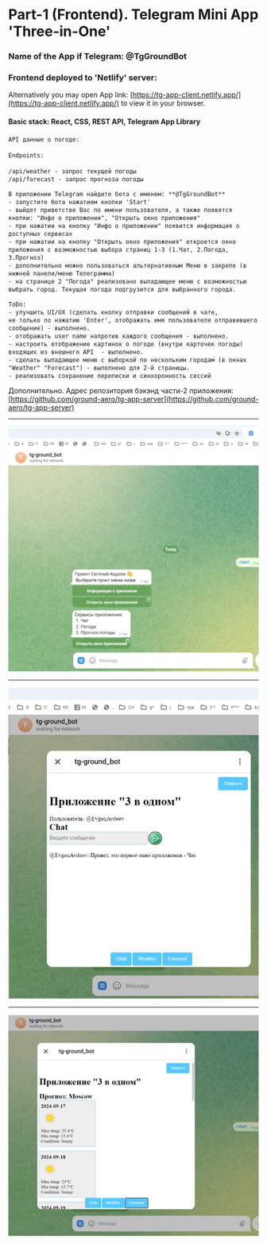 
# Part-1 (Frontend). Telegram Mini App 'Three-in-One'

### Name of the App if Telegram: @TgGroundBot

### Frontend deployed to 'Netlify' server:
Alternatively you may open App link: [https://tg-app-client.netlify.app/](https://tg-app-client.netlify.app/) to view it in your browser.


#### Basic stack: React, CSS, REST API, Telegram App Library

 ```
API данные о погоде: 

 Endpoints:

 /api/weather - запрос текущей погоды  
 /api/forecast - запрос прогноза погоды
 
 ```
 ```
 В приложении Telegram найдите бота с именем: **@TgGroundBot**
 - запустите бота нажатием кнопки 'Start'
 - выйдет приветстве Вас по имени пользователя, а также появятся кнопки: "Инфо о приложении", "Открыть окно приложения"  
 - при нажатии на кнопку "Инфо о приложении" появится информация о доступных сервисах
 - при нажатии на кнопку "Открыть окно приложения" откроется окно приложения с возможностью выбора страниц 1-3 (1.Чат, 2.Погода, 3.Прогноз)   
 - дополнительно можно пользоваться альтернативным Меню в закрепе (в нижней панели/меню Телеграмма)
 - на странице 2 "Погода" реализовано выпадающее меню с возможностью выбрать город. Текущая погода подгрузится для выбранного города.

 ```


~~~
ToDo:
- улучшить UI/UX (сделать кнопку отправки сообщений в чате,  
не только по нажатию 'Enter', отображать имя пользователя отправившего сообщение) - выполнено.
- отображать user name напротив каждого сообщения - выполнено.
- настроить отображение картинок о погоде (внутри карточек погоды) входящих из внешнего API  - выполнено.
- сделать выпадающее меню с выборкой по нескольким городам (в окнах "Weather" "Forecast") - выполнено для 2-й страницы.
- реализовать сохранение переписки и синхоронность сессий

~~~

Дополнительно.
Адрес репозитория бэкэнд части-2 приложения: [https://github.com/ground-aero/tg-app-server](https://github.com/ground-aero/tg-app-server)  





---

![img-1](/images/startMenu.png)  

---

![img-3](/images/chatWindow.png)

---

![img-2](/images/weatherWindow.png)





